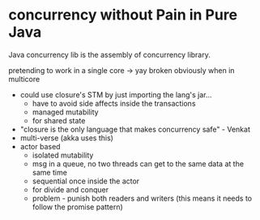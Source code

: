 # concurrency without Pain in Pure Java

Java concurrency lib is the assembly of concurrency library.

pretending to work in a single core -> yay broken obviously when in multicore
* could use closure's STM by just importing the lang's jar...
	* have to avoid side affects inside the transactions
	* managed mutability
	* for shared state
* "closure is the only language that makes concurrency safe" - Venkat
* multi-verse (akka uses this)
* actor based
	* isolated mutability
	* msg in a queue, no two threads can get to the same data at the same time
	* sequential once inside the actor
	* for divide and conquer
	* problem - punish both readers and writers (this means it needs to follow the promise pattern)
